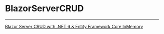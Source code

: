 ﻿# BlazorServerCRUD

---

[Blazor Server CRUD with .NET 6 & Entity Framework Core InMemory](https://www.youtube.com/watch?v=ii6QzWudZ6E&t=357s)  
